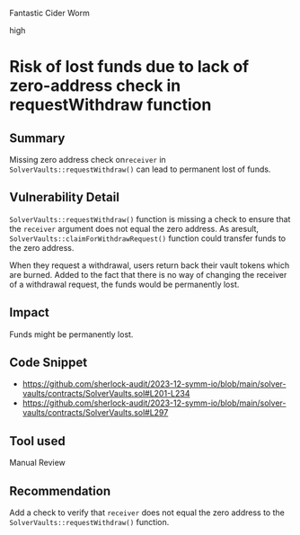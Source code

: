Fantastic Cider Worm

high

# Risk of lost funds due to lack of zero-address check in requestWithdraw function

## Summary

Missing zero address check on`receiver` in `SolverVaults::requestWithdraw()` can lead to permanent lost of funds.

## Vulnerability Detail

`SolverVaults::requestWithdraw()` function is missing a check to ensure that the `receiver` argument does not equal the zero address. As aresult, `SolverVaults::claimForWithdrawRequest()` function could transfer funds to the zero address.

When they request a withdrawal, users return back their vault tokens which are burned. Added to the fact that there is no way of changing the receiver of a withdrawal request, the funds would be permanently lost.

## Impact

Funds might be permanently lost.

## Code Snippet

* https://github.com/sherlock-audit/2023-12-symm-io/blob/main/solver-vaults/contracts/SolverVaults.sol#L201-L234
* https://github.com/sherlock-audit/2023-12-symm-io/blob/main/solver-vaults/contracts/SolverVaults.sol#L297

## Tool used

Manual Review

## Recommendation

Add a check to verify that `receiver` does not equal the zero address to the `SolverVaults::requestWithdraw()` function.